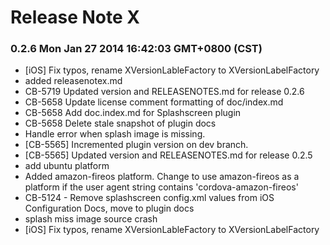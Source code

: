 <!--
#
# Licensed to the Apache Software Foundation (ASF) under one
# or more contributor license agreements.  See the NOTICE file
# distributed with this work for additional information
# regarding copyright ownership.  The ASF licenses this file
# to you under the Apache License, Version 2.0 (the
# "License"); you may not use this file except in compliance
# with the License.  You may obtain a copy of the License at
#
# http://www.apache.org/licenses/LICENSE-2.0
#
# Unless required by applicable law or agreed to in writing,
# software distributed under the License is distributed on an
# "AS IS" BASIS, WITHOUT WARRANTIES OR CONDITIONS OF ANY
#  KIND, either express or implied.  See the License for the
# specific language governing permissions and limitations
# under the License.
#
-->
# Release Note X


### 0.2.6 Mon Jan 27 2014 16:42:03 GMT+0800 (CST)
 *  [iOS] Fix typos, rename XVersionLableFactory to XVersionLabelFactory
 *  added releasenotex.md
 *  CB-5719 Updated version and RELEASENOTES.md for release 0.2.6
 *  CB-5658 Update license comment formatting of doc/index.md
 *  CB-5658 Add doc.index.md for Splashscreen plugin
 *  CB-5658 Delete stale snapshot of plugin docs
 *  Handle error when splash image is missing.
 *  [CB-5565] Incremented plugin version on dev branch.
 *  [CB-5565] Updated version and RELEASENOTES.md for release 0.2.5
 *  add ubuntu platform
 *  Added amazon-fireos platform. Change to use amazon-fireos as a platform if the user agent string contains 'cordova-amazon-fireos'
 *  CB-5124 - Remove splashscreen config.xml values from iOS Configuration Docs, move to plugin docs
 *  splash miss image source crash
 *  [iOS] Fix typos, rename XVersionLableFactory to XVersionLabelFactory
